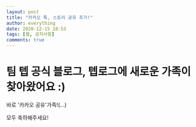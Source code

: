 ```yaml
---
layout: post
title: "카카오 톡, 스토리 공유 추가!"
author: everything
date: 2020-12-15 18:53
tags: [웹, 공지사항]
comments: true
---
```

# 팀 텝 공식 블로그, 텝로그에 새로운 가족이 찾아왔어요 :)
바로 '카카오 공유'가족!(...)

모두 축하해주세요!
